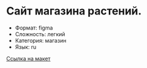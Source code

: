 # Сайт магазина растений.

* Формат: figma
* Сложность: легкий 
* Категория: магазин 
* Язык: ru

[Ссылка на макет](https://www.figma.com/file/r74vhd12rfrukxGazYRSkf/Plant-shop?node-id=0%3A1)
